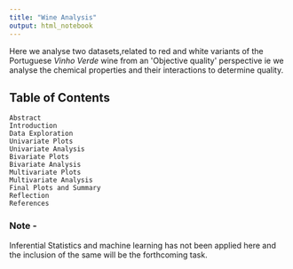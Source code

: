 ```yaml
---
title: "Wine Analysis"
output: html_notebook
---
```


Here we analyse two datasets,related to red and white variants of the Portuguese *Vinho Verde* wine from an 'Objective quality' perspective ie we analyse the chemical properties and their interactions to determine quality. 

## Table of Contents

```{r}
Abstract
Introduction
Data Exploration
Univariate Plots
Univariate Analysis
Bivariate Plots
Bivariate Analysis
Multivariate Plots
Multivariate Analysis
Final Plots and Summary
Reflection
References
```

### Note -
Inferential Statistics and machine learning has not been applied here and the inclusion of the same  will be the forthcoming task.
